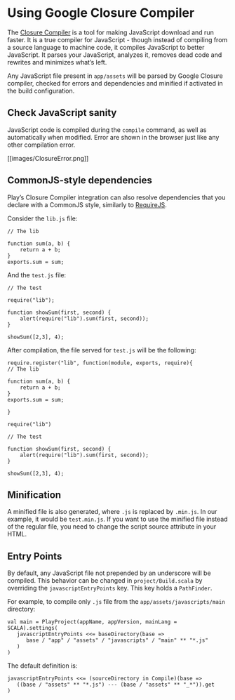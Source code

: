 # Using Google Closure Compiler

The [Closure Compiler](http://code.google.com/p/closure-compiler/) is a tool for making JavaScript download and run faster. It is a true compiler for JavaScript - though instead of compiling from a source language to machine code, it compiles JavaScript to better JavaScript. It parses your JavaScript, analyzes it, removes dead code and rewrites and minimizes what’s left.

Any JavaScript file present in `app/assets` will be parsed by Google Closure compiler, checked for errors and dependencies and minified if activated in the build configuration.

## Check JavaScript sanity

JavaScript code is compiled during the `compile` command, as well as automatically when modified. Error are shown in the browser just like any other compilation error.

[[images/ClosureError.png]]

## CommonJS-style dependencies

Play’s Closure Compiler integration can also resolve dependencies that you declare with a CommonJS style, similarly to [RequireJS](http://requirejs.org/).

Consider the `lib.js` file:

```
// The lib

function sum(a, b) {
    return a + b;
}
exports.sum = sum;
```

And the `test.js` file:

```
// The test

require("lib");

function showSum(first, second) {
    alert(require("lib").sum(first, second));
}

showSum([2,3], 4);
```

After compilation, the file served for `test.js` will be the following:

```
require.register("lib", function(module, exports, require){ 
// The lib

function sum(a, b) {
    return a + b;
}
exports.sum = sum;

}

require("lib")

// The test

function showSum(first, second) {
    alert(require("lib").sum(first, second));
}

showSum([2,3], 4);
```

## Minification

A minified file is also generated, where `.js` is replaced by `.min.js`. In our example, it would be `test.min.js`. If you want to use the minified file instead of the regular file, you need to change the script source attribute in your HTML.

## Entry Points

By default, any JavaScript file not prepended by an underscore will be compiled. This behavior can be changed in `project/Build.scala` by overriding the `javascriptEntryPoints` key. This key holds a `PathFinder`.

For example, to compile only `.js` file from the `app/assets/javascripts/main` directory:

```
val main = PlayProject(appName, appVersion, mainLang = SCALA).settings(
   javascriptEntryPoints <<= baseDirectory(base =>
      base / "app" / "assets" / "javascripts" / "main" ** "*.js"
   )
)
```

The default definition is:

```
javascriptEntryPoints <<= (sourceDirectory in Compile)(base =>
   ((base / "assets" ** "*.js") --- (base / "assets" ** "_*")).get
)
```

